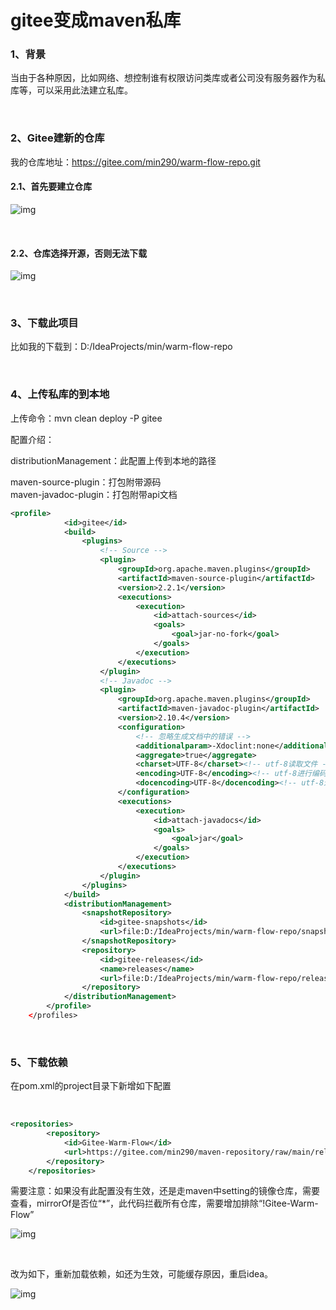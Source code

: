 # gitee变成maven私库

### 1、背景 

当由于各种原因，比如网络、想控制谁有权限访问类库或者公司没有服务器作为私库等，可以采用此法建立私库。

​     

### 2、Gitee建新的仓库 

我的仓库地址：https://gitee.com/min290/warm-flow-repo.git

#### 2.1、首先要建立仓库 

![img](https://mmbiz.qpic.cn/sz_mmbiz_png/9ZkIV0gf5dcB7prsCf8VGcial9IPFBCFiagl1M7bUFs0zJmro988ujEHyIdNxn8iaQhOwfWDeunzJYRcs50bJCbyg/640?wx_fmt=png)

​        

#### **2.2、仓库选择开源，否则无法下载** 

![img](https://mmbiz.qpic.cn/sz_mmbiz_png/9ZkIV0gf5dcB7prsCf8VGcial9IPFBCFiamm6yeGNHuFnbZk8ibJt7Tia8QyZych4JPuA1ibtdpHv4ebbNibWbFstqcg/640?wx_fmt=png)

​     

### 3、下载此项目 

比如我的下载到：D:/IdeaProjects/min/warm-flow-repo

​     

### 4、上传私库的到本地 

上传命令：mvn clean deploy -P gitee

配置介绍：

distributionManagement：此配置上传到本地的路径

maven-source-plugin：打包附带源码      
maven-javadoc-plugin：打包附带api文档

```xml
<profile>
            <id>gitee</id>
            <build>
                <plugins>
                    <!-- Source -->
                    <plugin>
                        <groupId>org.apache.maven.plugins</groupId>
                        <artifactId>maven-source-plugin</artifactId>
                        <version>2.2.1</version>
                        <executions>
                            <execution>
                                <id>attach-sources</id>
                                <goals>
                                    <goal>jar-no-fork</goal>
                                </goals>
                            </execution>
                        </executions>
                    </plugin>
                    <!-- Javadoc -->
                    <plugin>
                        <groupId>org.apache.maven.plugins</groupId>
                        <artifactId>maven-javadoc-plugin</artifactId>
                        <version>2.10.4</version>
                        <configuration>
                            <!-- 忽略生成文档中的错误 -->
                            <additionalparam>-Xdoclint:none</additionalparam>
                            <aggregate>true</aggregate>
                            <charset>UTF-8</charset><!-- utf-8读取文件 -->
                            <encoding>UTF-8</encoding><!-- utf-8进行编码代码 -->
                            <docencoding>UTF-8</docencoding><!-- utf-8进行编码文档 -->
                        </configuration>
                        <executions>
                            <execution>
                                <id>attach-javadocs</id>
                                <goals>
                                    <goal>jar</goal>
                                </goals>
                            </execution>
                        </executions>
                    </plugin>
                </plugins>
            </build>
            <distributionManagement>
                <snapshotRepository>
                    <id>gitee-snapshots</id>
                    <url>file:D:/IdeaProjects/min/warm-flow-repo/snapshots</url>
                </snapshotRepository>
                <repository>
                    <id>gitee-releases</id>
                    <name>releases</name>
                    <url>file:D:/IdeaProjects/min/warm-flow-repo/releases</url>
                </repository>
            </distributionManagement>
        </profile>
    </profiles>

```

​       



### 5、下载依赖 

在pom.xml的project目录下新增如下配置

​     

```xml
<repositories>
        <repository>
            <id>Gitee-Warm-Flow</id>
            <url>https://gitee.com/min290/maven-repository/raw/main/releases</url>
        </repository>
    </repositories>
```



需要注意：如果没有此配置没有生效，还是走maven中setting的镜像仓库，需要查看，mirrorOf是否位“*”，此代码拦截所有仓库，需要增加排除“!Gitee-Warm-Flow”   

![img](https://mmbiz.qpic.cn/sz_mmbiz_png/9ZkIV0gf5dcB7prsCf8VGcial9IPFBCFiaZkll1sEUQgiaknKj0MGk4GBgmX3DBqibSLu3grjvMCXFkKf3OAXeWOdA/640?wx_fmt=png)

​     

改为如下，重新加载依赖，如还为生效，可能缓存原因，重启idea。

![img](https://mmbiz.qpic.cn/sz_mmbiz_png/9ZkIV0gf5dcB7prsCf8VGcial9IPFBCFia0JTuoDtfomWnVOoc6r8sClaPkUfFuSb3WPWEtSPJKF88LkEcEoE1TA/640?wx_fmt=png)   
